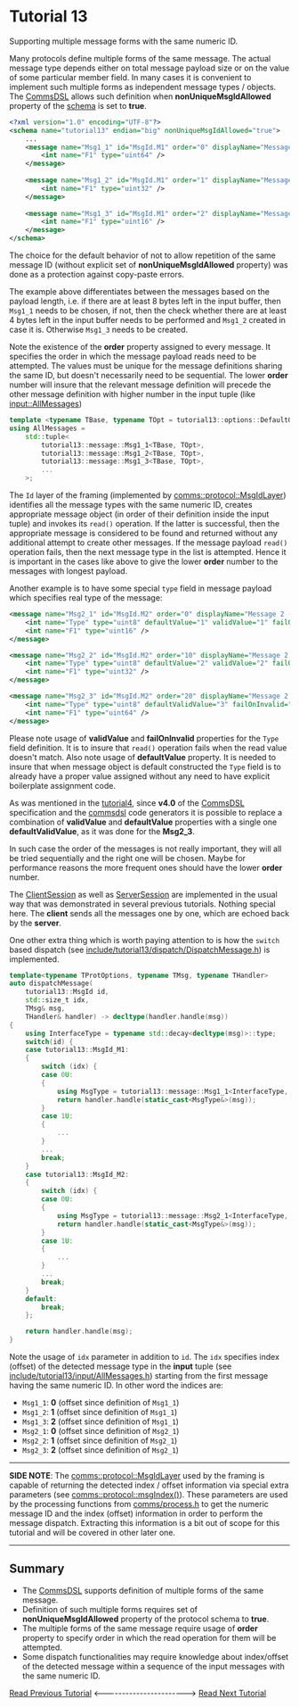 # Tutorial 13
Supporting multiple message forms with the same numeric ID.

Many protocols define multiple forms of the same message. The actual message 
type depends either on total message payload size or on the value of some particular
member field. In many cases it is convenient to implement such multiple forms as 
independent message types / objects. The [CommsDSL](https://github.com/commschamp/CommsDSL-Specification)
allows such definition when **nonUniqueMsgIdAllowed** property of the [schema](dsl/schema.xml) 
is set to **true**.
```xml
<?xml version="1.0" encoding="UTF-8"?>
<schema name="tutorial13" endian="big" nonUniqueMsgIdAllowed="true">
    ...
    <message name="Msg1_1" id="MsgId.M1" order="0" displayName="Message 1 (1)">
        <int name="F1" type="uint64" />
    </message>
    
    <message name="Msg1_2" id="MsgId.M1" order="1" displayName="Message 1 (2)">
        <int name="F1" type="uint32" />
    </message>    
    
    <message name="Msg1_3" id="MsgId.M1" order="2" displayName="Message 1 (3)">
        <int name="F1" type="uint16" />
    </message>    
</schema>
```
The choice for the default behavior of not to allow repetition of the same message ID 
(without explicit set of **nonUniqueMsgIdAllowed** property) was done as 
a protection against copy-paste errors.

The example above differentiates between the messages based on the payload length, i.e. 
if there are at least 8 bytes left in the input buffer, then `Msg1_1` needs to be chosen,
if not, then the check whether there are at least 4 bytes left in the input buffer needs 
to be performed and `Msg1_2` created in case it is. Otherwise `Msg1_3` needs to be created.

Note the existence of the **order** property assigned to every message. It specifies the 
order in which the message payload reads need to be attempted. The values must be unique 
for the message definitions sharing the same ID, but doesn't necessarily need to be sequential.
The lower **order** number will insure that the relevant message definition will precede the other 
message definition with higher number in the input tuple (like [input::AllMessages](include/tutorial13/input/AllMessages.h))
```cpp
template <typename TBase, typename TOpt = tutorial13::options::DefaultOptions>
using AllMessages =
    std::tuple<
        tutorial13::message::Msg1_1<TBase, TOpt>,
        tutorial13::message::Msg1_2<TBase, TOpt>,
        tutorial13::message::Msg1_3<TBase, TOpt>,
        ...
    >;
```
The `Id` layer of the framing (implemented by [comms::protocol::MsgIdLayer](https://commschamp.github.io/comms_doc/classcomms_1_1protocol_1_1MsgIdLayer.html))
identifies all the message types with the same numeric ID, creates appropriate message object (in order of their definition inside the 
input tuple) and invokes its `read()` operation. If the latter is successful, then the appropriate message is considered to be found and 
returned without any additional attempt to create other messages. If the message payload `read()` operation fails, then the next message type 
in the list is attempted. Hence it is important in the cases like above to give the lower **order** number to the messages
with longest payload.

Another example is to have some special `type` field in message payload which specifies real type of the message:
```xml
<message name="Msg2_1" id="MsgId.M2" order="0" displayName="Message 2 (1)">
    <int name="Type" type="uint8" defaultValue="1" validValue="1" failOnInvalid="true" />
    <int name="F1" type="uint16" />
</message>    

<message name="Msg2_2" id="MsgId.M2" order="10" displayName="Message 2 (2)">
    <int name="Type" type="uint8" defaultValue="2" validValue="2" failOnInvalid="true" />
    <int name="F1" type="uint32" />        
</message>    

<message name="Msg2_3" id="MsgId.M2" order="20" displayName="Message 2 (3)">
    <int name="Type" type="uint8" defaultValidValue="3" failOnInvalid="true" />
    <int name="F1" type="uint64" />          
</message>    
```
Please note usage of **validValue** and **failOnInvalid** properties for the `Type` field definition. It is
to insure that `read()` operation fails when the read value doesn't match. Also note usage of
**defaultValue** property. It is needed to insure that when message object is default constructed
the `Type` field is to already have a proper value assigned without any need to have explicit boilerplate
assignment code.

As was mentioned in the [tutorial4](../tutorial4), since **v4.0** of the 
[CommsDSL](https://github.com/commschamp/CommsDSL-Specification) specification and 
the [commsdsl](https://github.com/commschamp/commsdsl) code generators it is possible to
replace a combination of **validValue** and **defaultValue** properties with a single one
**defaultValidValue**, as it was done for the __Msg2_3__.

In such case the order of the messages is not really important, they will all be tried sequentially and
the right one will be chosen. Maybe for performance reasons the more frequent ones should have the 
lower **order** number.

The [ClientSession](src/ClientSession.h) as well as [ServerSession](src/SeverSession.h) are
implemented in the usual way that was demonstrated in several previous tutorials. Nothing special here.
The **client** sends all the messages one by one, which are echoed back by the **server**.

One other extra thing which is worth paying attention to is how the `switch` based dispatch 
(see [include/tutorial13/dispatch/DispatchMessage.h](include/tutorial13/dispatch/DispatchMessage.h)) 
is implemented.
```cpp
template<typename TProtOptions, typename TMsg, typename THandler>
auto dispatchMessage(
    tutorial13::MsgId id,
    std::size_t idx,
    TMsg& msg,
    THandler& handler) -> decltype(handler.handle(msg))
{
    using InterfaceType = typename std::decay<decltype(msg)>::type;
    switch(id) {
    case tutorial13::MsgId_M1:
    {
        switch (idx) {
        case 0U:
        {
            using MsgType = tutorial13::message::Msg1_1<InterfaceType, TProtOptions>;
            return handler.handle(static_cast<MsgType&>(msg));
        }
        case 1U:
        {
            ...
        }
        ...
        break;
    }
    case tutorial13::MsgId_M2:
    {
        switch (idx) {
        case 0U:
        {
            using MsgType = tutorial13::message::Msg2_1<InterfaceType, TProtOptions>;
            return handler.handle(static_cast<MsgType&>(msg));
        }
        case 1U:
        {
            ...
        }
        ...
        break;
    }
    default:
        break;
    };

    return handler.handle(msg);
}
```
Note the usage of `idx` parameter in addition to `id`. The `idx` specifies index (offset) of the 
detected message type in the **input** tuple (see [include/tutorial13/input/AllMessages.h](include/tutorial13/input/AllMessages.h))
starting from the first message having the same numeric ID. In other word the indices are:

- `Msg1_1`: **0** (offset since definition of `Msg1_1`)
- `Msg1_2`: **1** (offset since definition of `Msg1_1`)
- `Msg1_3`: **2** (offset since definition of `Msg1_1`)
- `Msg2_1`: **0** (offset since definition of `Msg2_1`)
- `Msg2_2`: **1** (offset since definition of `Msg2_1`)
- `Msg2_3`: **2** (offset since definition of `Msg2_1`)

---- 

**SIDE NOTE**: The [comms::protocol::MsgIdLayer](https://commschamp.github.io/comms_doc/classcomms_1_1protocol_1_1MsgIdLayer.html)
used by the framing is capable of returning the detected index / offset information via special extra parameters
(see [comms::protocol::msgIndex()](https://commschamp.github.io/comms_doc/namespacecomms_1_1protocol.html)). These parameters 
are used by the processing functions from [comms/process.h](https://commschamp.github.io/comms_doc/process_8h.html) to 
get the numeric message ID and the index (offset) information in order to perform the message dispatch. Extracting this 
information is a bit out of scope for this tutorial and will be covered in other later one.

---

## Summary
- The [CommsDSL](https://github.com/commschamp/CommsDSL-Specification) supports definition of multiple forms 
  of the same message.
- Definition of such multiple forms requires set of **nonUniqueMsgIdAllowed** property of the protocol schema 
  to **true**.
- The multiple forms of the same message require usage of **order** property to specify order in which the 
  read operation for them will be attempted.
- Some dispatch functionalities may require knowledge about index/offset of the detected message within a 
  sequence of the input messages with the same numeric ID.

[Read Previous Tutorial](../tutorial12) &lt;-----------------------&gt; [Read Next Tutorial](../tutorial14) 
